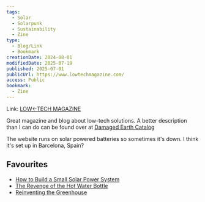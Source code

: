 ```yaml
---
tags:
  - Solar
  - Solarpunk
  - Sustainability
  - Zine
type:
  - Blog/Link
  - Bookmark
creationDate: 2024-08-01
modifiedDate: 2025-07-19
published: 2025-07-01
publicUrl: https://www.lowtechmagazine.com/
access: Public
bookmark:
  - Zine
---
```


Link: [LOW←TECH MAGAZINE](https://www.lowtechmagazine.com/)

Great magazine and blog about low-tech solutions. A better description than I can do can be found over at [Damaged Earth Catalog](https://damaged.bleu255.com/Low-Tech/)

The website runs on solar powered batteries so sometimes it's down. I think it's set up in Barcelona, Spain?

## Favourites

- [How to Build a Small Solar Power System](https://solar.lowtechmagazine.com/2023/12/how-to-build-a-small-solar-power-system/)
- [The Revenge of the Hot Water Bottle](https://solar.lowtechmagazine.com/2022/01/the-revenge-of-the-hot-water-bottle/)
- [Reinventing the Greenhouse](https://solar.lowtechmagazine.com/2015/12/reinventing-the-greenhouse/)
